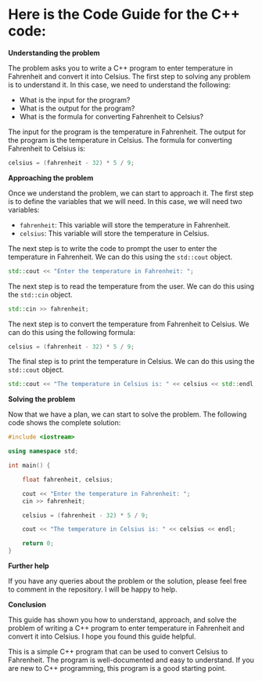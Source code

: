 # Here is the Code Guide for the C++ code:

**Understanding the problem**

The problem asks you to write a C++ program to enter temperature in Fahrenheit and convert it into Celsius. The first step to solving any problem is to understand it. In this case, we need to understand the following:

* What is the input for the program?
* What is the output for the program?
* What is the formula for converting Fahrenheit to Celsius?

The input for the program is the temperature in Fahrenheit. The output for the program is the temperature in Celsius. The formula for converting Fahrenheit to Celsius is:

```c++
celsius = (fahrenheit - 32) * 5 / 9;
```

**Approaching the problem**

Once we understand the problem, we can start to approach it. The first step is to define the variables that we will need. In this case, we will need two variables:

* `fahrenheit`: This variable will store the temperature in Fahrenheit.
* `celsius`: This variable will store the temperature in Celsius.

The next step is to write the code to prompt the user to enter the temperature in Fahrenheit. We can do this using the `std::cout` object.

```c++
std::cout << "Enter the temperature in Fahrenheit: ";
```

The next step is to read the temperature from the user. We can do this using the `std::cin` object.

```c++
std::cin >> fahrenheit;
```

The next step is to convert the temperature from Fahrenheit to Celsius. We can do this using the following formula:

```c++
celsius = (fahrenheit - 32) * 5 / 9;
```

The final step is to print the temperature in Celsius. We can do this using the `std::cout` object.

```c++
std::cout << "The temperature in Celsius is: " << celsius << std::endl;
```

**Solving the problem**

Now that we have a plan, we can start to solve the problem. The following code shows the complete solution:

```c++
#include <iostream>

using namespace std;

int main() {

    float fahrenheit, celsius;

    cout << "Enter the temperature in Fahrenheit: ";
    cin >> fahrenheit;

    celsius = (fahrenheit - 32) * 5 / 9;

    cout << "The temperature in Celsius is: " << celsius << endl;

    return 0;
}
```

**Further help**

If you have any queries about the problem or the solution, please feel free to comment in the repository. I will be happy to help.

**Conclusion**

This guide has shown you how to understand, approach, and solve the problem of writing a C++ program to enter temperature in Fahrenheit and convert it into Celsius. I hope you found this guide helpful.

This is a simple C++ program that can be used to convert Celsius to Fahrenheit. The program is well-documented and easy to understand. If you are new to C++ programming, this program is a good starting point.